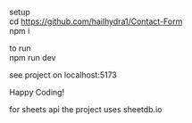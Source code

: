 setup <br>
cd https://github.com/hailhydra1/Contact-Form <br>
npm i <br>

to run <br>
npm run dev <br>

see project on localhost:5173 <br>

Happy Coding! <br>

for sheets api the project uses sheetdb.io



